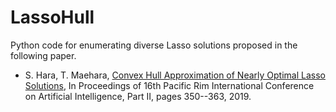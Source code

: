 # LassoHull
Python code for enumerating diverse Lasso solutions proposed in the following paper.

* S. Hara, T. Maehara, [Convex Hull Approximation of Nearly Optimal Lasso Solutions](https://arxiv.org/abs/1810.05992), In Proceedings of 16th Pacific RimInternational Conference on Artificial Intelligence, Part II, pages 350--363, 2019.


